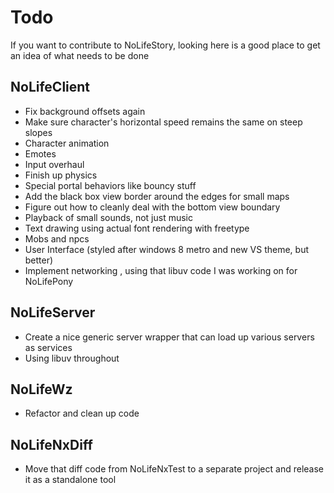 Todo
====

If you want to contribute to NoLifeStory, looking here is a good place to get an idea of what needs to be done

NoLifeClient
------------

* Fix background offsets again
* Make sure character's horizontal speed remains the same on steep slopes
* Character animation
* Emotes
* Input overhaul
* Finish up physics
* Special portal behaviors like bouncy stuff
* Add the black box view border around the edges for small maps
* Figure out how to cleanly deal with the bottom view boundary
* Playback of small sounds, not just music
* Text drawing using actual font rendering with freetype
* Mobs and npcs
* User Interface (styled after windows 8 metro and new VS theme, but better)
* Implement networking , using that libuv code I was working on for NoLifePony

NoLifeServer
--------------

* Create a nice generic server wrapper that can load up various servers as services
* Using libuv throughout

NoLifeWz
--------

* Refactor and clean up code

NoLifeNxDiff
------------

* Move that diff code from NoLifeNxTest to a separate project and release it as a standalone tool
